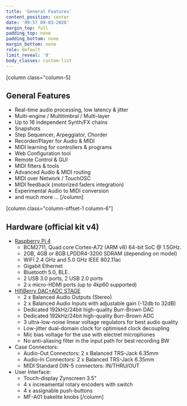 ```yaml
---
title: 'General Features'
content_position: center
date: '09:57 09-03-2020'
margin_top: full
padding_top: none
padding_bottom: none
margin_bottom: none
role: default
limit_reveal: '0'
body_classes: custom-list
---
```


[column class="column-5]
## General Features
* Real-time audio processing, low latency & jitter
* Multi-engine / Multitimbral / Multi-layer
* Up to 16 independent Synth/FX chains
* Snapshots
* Step Sequencer, Arpeggiator, Chorder
* Recorder/Player for Audio & MIDI
* MIDI learning for controllers & programs
* Web Configuration tool
* Remote Control & GUI
* MIDI filters & tools
* Advanced Audio & MIDI routing
* MIDI over Network / TouchOSC
* MIDI feedback (motorized faders integration)
* Experimental Audio to MIDI conversion
* and much more ...
[/column]

[column  class="column-offset-1 column-6"]
## Hardware (official kit v4)
* [Raspberry Pi 4](https://www.raspberrypi.org/products/raspberry-pi-4-model-b/specifications/)
    * BCM2711, Quad core Cortex-A72 (ARM v8) 64-bit SoC @ 1.5GHz.
    * 2GB, 4GB or 8GB LPDDR4-3200 SDRAM (depending on model)
    * WIFI 2.4 GHz and 5.0 GHz IEEE 802.11ac
    * Gigabit Ethernet
    * Bluetooth 5.0, BLE.
    * 2 USB 3.0 ports, 2 USB 2.0 ports
    * 2 x micro-HDMI ports (up to 4kp60 supported)
* [HifiBerry DAC+ADC STAGE](https://www.hifiberry.com/docs/data-sheets/datasheet-dac-adc-stage/)
    * 2 x Balanced Audio Outputs (Stereo)
    * 2 x Balanced Audio Inputs with adjustable gain (-12db to 32dB)
    * Dedicated 192kHz/24bit high-quality Burr-Brown DAC
    * Dedicated 192kHz/24bit high-quality Burr-Brown ADC
    * 3 ultra-low-noise linear voltage regulators for best audio quality
    * Low-jitter dual-domain clock for optimised clock decoupling
    * Mic bias voltage for the use with electret microphones
    * No anti-aliasing filter in the input path for best recording BW
* Case Connectors:
    * Audio-Out Connectors: 2 x Balanced TRS-Jack 6.35mm
    * Audio-In Connectors: 2 x Balanced TRS-Jack 6.35mm
    * MIDI Standard DIN-5 connectors: IN/THRU/OUT
* User Interface:
    * Touch-display Zynscreen 3.5"
    * 4 x increamental rotary encoders with switch
    * 4 x assignable push-buttons
    * MF-A01 bakelite knobs
[/column]
